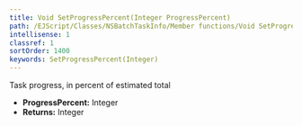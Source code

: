 ```yaml
---
title: Void SetProgressPercent(Integer ProgressPercent)
path: /EJScript/Classes/NSBatchTaskInfo/Member functions/Void SetProgressPercent(Integer p_0)
intellisense: 1
classref: 1
sortOrder: 1400
keywords: SetProgressPercent(Integer)
---
```



Task progress, in percent of estimated total



* **ProgressPercent:** Integer
* **Returns:** Integer


